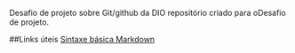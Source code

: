 Desafio de projeto sobre Git/github da DIO
repositório criado para oDesafio de projeto.

##Links úteis
[Sintaxe básica Markdown](http://www.markdownguide.org/basic-syntax/)
